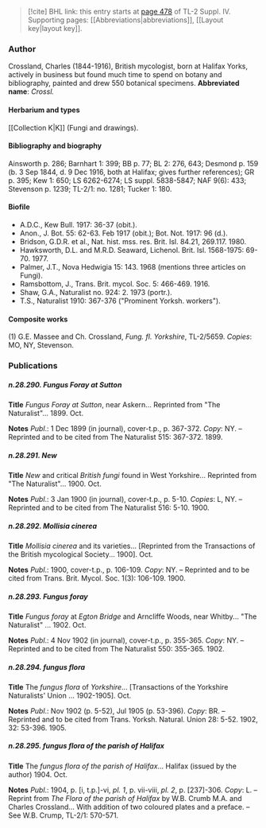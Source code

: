 > [!cite] BHL link: this entry starts at [page 478](https://www.biodiversitylibrary.org/page/33266155) of TL-2 Suppl. IV.
> Supporting pages: [[Abbreviations|abbreviations]], [[Layout key|layout key]].

### Author

Crossland, Charles (1844-1916), British mycologist, born at Halifax Yorks, actively in business but found much time to spend on botany and bibliography, painted and drew 550 botanical specimens. 
**Abbreviated name**: *Crossl.*

#### Herbarium and types

[[Collection K|K]] (Fungi and drawings).

#### Bibliography and biography

Ainsworth p. 286; Barnhart 1: 399; BB p. 77; BL 2: 276, 643; Desmond p. 159 (b. 3 Sep 1844, d. 9 Dec 1916, both at Halifax; gives further references); GR p. 395; Kew 1: 650; LS 6262-6274; LS suppl. 5838-5847; NAF 9(6): 433; Stevenson p. 1239; TL-2/1: no. 1281; Tucker 1: 180.

#### Biofile

- A.D.C., Kew Bull. 1917: 36-37 (obit.).
- Anon., J. Bot. 55: 62-63. Feb 1917 (obit.); Bot. Not. 1917: 96 (d.).
- Bridson, G.D.R. et al., Nat. hist. mss. res. Brit. Isl. 84.21, 269.117. 1980.
- Hawksworth, D.L. and M.R.D. Seaward, Lichenol. Brit. Isl. 1568-1975: 69-70. 1977.
- Palmer, J.T., Nova Hedwigia 15: 143. 1968 (mentions three articles on Fungi).
- Ramsbottom, J., Trans. Brit. mycol. Soc. 5: 466-469. 1916.
- Shaw, G.A., Naturalist no. 924: 2. 1973 (portr.).
- T.S., Naturalist 1910: 367-376 ("Prominent Yorksh. workers").

#### Composite works

(1) G.E. Massee and Ch. Crossland, *Fung. fl. Yorkshire*, TL-2/5659. *Copies*: MO, NY, Stevenson.

### Publications

##### n.28.290. Fungus Foray at Sutton

**Title**
*Fungus Foray at Sutton*, near Askern... Reprinted from "The Naturalist"... 1899. Oct.

**Notes**
*Publ*.: 1 Dec 1899 (in journal), cover-t.p., p. 367-372. *Copy*: NY. – Reprinted and to be cited from The Naturalist 515: 367-372. 1899.

##### n.28.291. New

**Title**
*New* and critical *British fungi* found in West Yorkshire... Reprinted from "The Naturalist"... 1900. Oct.

**Notes**
*Publ*.: 3 Jan 1900 (in journal), cover-t.p., p. 5-10. *Copies*: L, NY. – Reprinted and to be cited from The Naturalist 516: 5-10. 1900.

##### n.28.292. Mollisia cinerea

**Title**
*Mollisia cinerea* and its varieties... \[Reprinted from the Transactions of the British mycological Society... 1900\]. Oct.

**Notes**
*Publ*.: 1900, cover-t.p., p. 106-109. *Copy*: NY. – Reprinted and to be cited from Trans. Brit. Mycol. Soc. 1(3): 106-109. 1900.

##### n.28.293. Fungus foray

**Title**
*Fungus foray* at *Egton Bridge* and Arncliffe Woods, near Whitby... "The Naturalist" ... 1902. Oct.

**Notes**
*Publ*.: 4 Nov 1902 (in journal), cover-t.p., p. 355-365. *Copy*: NY. – Reprinted and to be cited from The Naturalist 550: 355-365. 1902.

##### n.28.294. fungus flora

**Title**
The *fungus flora* of *Yorkshire*... \[Transactions of the Yorkshire Naturalists' Union ... 1902-1905\]. Oct.

**Notes**
*Publ*.: Nov 1902 (p. 5-52), Jul 1905 (p. 53-396). *Copy*: BR. – Reprinted and to be cited from Trans. Yorksh. Natural. Union 28: 5-52. 1902, 32: 53-396. 1905.

##### n.28.295. fungus flora of the parish of Halifax

**Title**
The *fungus flora of the parish of Halifax*... Halifax (issued by the author) 1904. Oct.

**Notes**
*Publ*.: 1904, p. \[i, t.p.\]-vi, *pl. 1*, p. vii-viii, *pl. 2*, p. \[237\]-306. *Copy*: L. – Reprint from *The* *Flora of the parish of Halifax* by W.B. Crumb M.A. and Charles Crossland... With addition of two coloured plates and a preface. – See W.B. Crump, TL-2/1: 570-571.

